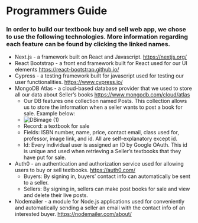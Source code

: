 # Programmers Guide

### In order to build our textbook buy and sell web app, we chose to use the following technologies. More information regarding each feature can be found by clicking the linked names.

- Next.js - a framework built on React and Javascript. https://nextjs.org/
- React Bootstrap - a front end framework built for React used for our UI elements https://react-bootstrap.github.io/
- Cypress - a testing framework built for javascript used for testing our user functionalities. https://www.cypress.io/
- MongoDB Atlas - a cloud-based database provider that we used to store all our data about Seller’s books https://www.mongodb.com/cloud/atlas
    - Our DB features one collection named Posts. This collection allows us to store the information when a seller wants to post a book for sale. Example below:
    - ![DBimage (1)](https://user-images.githubusercontent.com/43662406/84309585-2a443f00-ab15-11ea-973f-42876fa6b011.png)
    - Record: a textbook for sale
    - Fields: ISBN number, name, price, contact email, class used for, professor, image link, and id. All are self-explanatory except id. 
    - Id: Every individual user is assigned an ID by Google OAuth. This id is unique and used when retrieving a Seller’s textbooks that they have put for sale. 
- Auth0 - an authentication and authorization service used for allowing users to buy or sell textbooks. https://auth0.com/
    - Buyers: By signing in, buyers’ contact info can automatically be sent to a seller.
    - Sellers: By signing in, sellers can make post books for sale and view and delete their live posts. 
- Nodemailer - a module for Node.js applications used for conveniently and automatically sending a seller an email with the contact info of an interested buyer. https://nodemailer.com/about/
